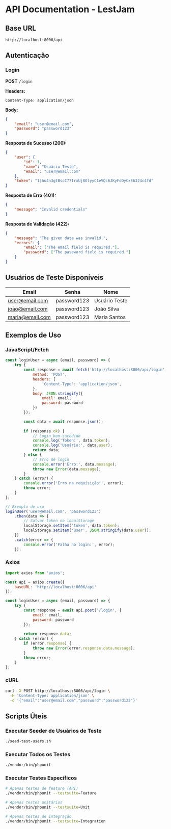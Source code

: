 # API Documentation - LestJam

## Base URL
```
http://localhost:8006/api
```

## Autenticação

### Login
**POST** `/login`

**Headers:**
```
Content-Type: application/json
```

**Body:**
```json
{
    "email": "user@email.com",
    "password": "password123"
}
```

**Resposta de Sucesso (200):**
```json
{
    "user": {
        "id": 1,
        "name": "Usuário Teste",
        "email": "user@email.com"
    },
    "token": "1|Au4n3gtBscC77IrxUj8OlyyC1eVQc6JKyFoDyCxE6324c4fd"
}
```

**Resposta de Erro (401):**
```json
{
    "message": "Invalid credentials"
}
```

**Resposta de Validação (422):**
```json
{
    "message": "The given data was invalid.",
    "errors": {
        "email": ["The email field is required."],
        "password": ["The password field is required."]
    }
}
```

## Usuários de Teste Disponíveis

| Email | Senha | Nome |
|-------|-------|------|
| user@email.com | password123 | Usuário Teste |
| joao@email.com | password123 | João Silva |
| maria@email.com | password123 | Maria Santos |

## Exemplos de Uso

### JavaScript/Fetch
```javascript
const loginUser = async (email, password) => {
    try {
        const response = await fetch('http://localhost:8006/api/login', {
            method: 'POST',
            headers: {
                'Content-Type': 'application/json',
            },
            body: JSON.stringify({
                email: email,
                password: password
            })
        });

        const data = await response.json();
        
        if (response.ok) {
            // Login bem-sucedido
            console.log('Token:', data.token);
            console.log('Usuário:', data.user);
            return data;
        } else {
            // Erro de login
            console.error('Erro:', data.message);
            throw new Error(data.message);
        }
    } catch (error) {
        console.error('Erro na requisição:', error);
        throw error;
    }
};

// Exemplo de uso
loginUser('user@email.com', 'password123')
    .then(data => {
        // Salvar token no localStorage
        localStorage.setItem('token', data.token);
        localStorage.setItem('user', JSON.stringify(data.user));
    })
    .catch(error => {
        console.error('Falha no login:', error);
    });
```

### Axios
```javascript
import axios from 'axios';

const api = axios.create({
    baseURL: 'http://localhost:8006/api'
});

const loginUser = async (email, password) => {
    try {
        const response = await api.post('/login', {
            email: email,
            password: password
        });
        
        return response.data;
    } catch (error) {
        if (error.response) {
            throw new Error(error.response.data.message);
        }
        throw error;
    }
};
```

### cURL
```bash
curl -X POST http://localhost:8006/api/login \
  -H 'Content-Type: application/json' \
  -d '{"email":"user@email.com","password":"password123"}'
```

## Scripts Úteis

### Executar Seeder de Usuários de Teste
```bash
./seed-test-users.sh
```

### Executar Todos os Testes
```bash
./vendor/bin/phpunit
```

### Executar Testes Específicos
```bash
# Apenas testes de feature (API)
./vendor/bin/phpunit --testsuite=Feature

# Apenas testes unitários
./vendor/bin/phpunit --testsuite=Unit

# Apenas testes de integração
./vendor/bin/phpunit --testsuite=Integration
``` 